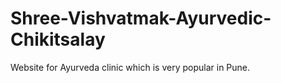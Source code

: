 # Shree-Vishvatmak-Ayurvedic-Chikitsalay
Website for Ayurveda clinic which is very popular in Pune. 
